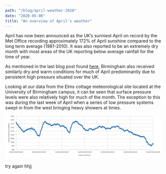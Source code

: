 ```yaml
---
path: "/blog/april-weather-2020"
date: "2020-05-06"
title: "An overview of April's weather"
---
```


April has now been announced as the UK’s sunniest April on record by the Met Office recording approximately 172% of April sunshine compared to the long term average (1981-2010). It was also reported to be an extremely dry month with most areas of the UK reporting below average rainfall for the time of year. 

As mentioned in the last blog post found [here](./joys-of-april), Birmingham also received similarly dry and warm conditions for much of April predominantly due to persistent high pressure situated over the UK. 


Looking at our data from the Elms cottage meteorological site located at the University of Birmingham campus, it can be seen that surface pressure levels were also relatively high for much of the month. The exception to this was during the last week of April when a series of low pressure systems swept in from the west bringing heavy showers at times. 


![Surface Pressure](../images/april-blog/surface-pressure.PNG)



try again
hhjj